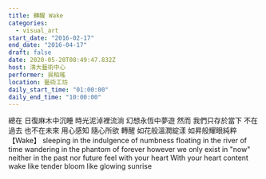 ```yaml
---
title: 轉醒 Wake
categories:
  - visual_art
start_date: "2016-02-17"
end_date: "2016-04-17"
draft: false
date: 2020-05-20T08:49:47.832Z
host: 清大藝術中心
performer: 吳柏瑤
location: 藝術工坊
daily_start_time: "01:00:00"
daily_end_time: "10:00:00"
---
```


總在 日復麻木中沉睡 時光泥淖裡流淌 幻想永恆中夢遊 然而 我們只存於當下 不在過去 也不在未來 用心感知 隨心所欲 轉醒 如花般溫潤綻漾 如昇般耀眼純粹 【Wake】 sleeping in the indulgence of numbness floating in the river of time wandering in the phantom of forever however we only exist in "now" neither in the past nor future feel with your heart With your heart content wake like tender bloom like glowing sunrise